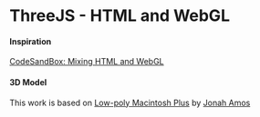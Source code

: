 # ThreeJS - HTML and WebGL

#### Inspiration
[CodeSandBox: Mixing HTML and WebGL](https://codesandbox.io/s/mixing-html-and-webgl-w-occlusion-9keg6?file=/src/App.js)

#### 3D Model
This work is based on [Low-poly Macintosh Plus](https://sketchfab.com/3d-models/low-poly-macintosh-plus-33f9ceec46c44035b91e255d28e30c1c) by [Jonah Amos](https://sketchfab.com/DiamondWolf3393)
